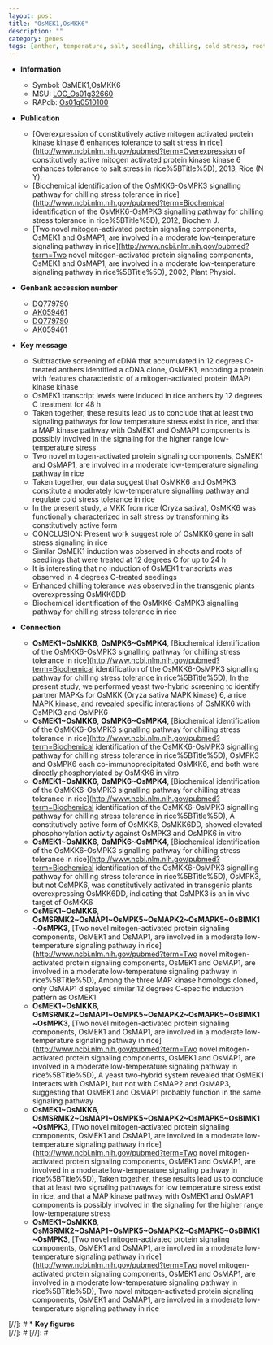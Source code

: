 ```yaml
---
layout: post
title: "OsMEK1,OsMKK6"
description: ""
category: genes
tags: [anther, temperature, salt, seedling, chilling, cold stress, root, salt stress, shoot]
---
```


* **Information**  
    + Symbol: OsMEK1,OsMKK6  
    + MSU: [LOC_Os01g32660](http://rice.plantbiology.msu.edu/cgi-bin/ORF_infopage.cgi?orf=LOC_Os01g32660)  
    + RAPdb: [Os01g0510100](http://rapdb.dna.affrc.go.jp/viewer/gbrowse_details/irgsp1?name=Os01g0510100)  

* **Publication**  
    + [Overexpression of constitutively active mitogen activated protein kinase kinase 6 enhances tolerance to salt stress in rice](http://www.ncbi.nlm.nih.gov/pubmed?term=Overexpression of constitutively active mitogen activated protein kinase kinase 6 enhances tolerance to salt stress in rice%5BTitle%5D), 2013, Rice (N Y).
    + [Biochemical identification of the OsMKK6-OsMPK3 signalling pathway for chilling stress tolerance in rice](http://www.ncbi.nlm.nih.gov/pubmed?term=Biochemical identification of the OsMKK6-OsMPK3 signalling pathway for chilling stress tolerance in rice%5BTitle%5D), 2012, Biochem J.
    + [Two novel mitogen-activated protein signaling components, OsMEK1 and OsMAP1, are involved in a moderate low-temperature signaling pathway in rice](http://www.ncbi.nlm.nih.gov/pubmed?term=Two novel mitogen-activated protein signaling components, OsMEK1 and OsMAP1, are involved in a moderate low-temperature signaling pathway in rice%5BTitle%5D), 2002, Plant Physiol.

* **Genbank accession number**  
    + [DQ779790](http://www.ncbi.nlm.nih.gov/nuccore/DQ779790)
    + [AK059461](http://www.ncbi.nlm.nih.gov/nuccore/AK059461)
    + [DQ779790](http://www.ncbi.nlm.nih.gov/nuccore/DQ779790)
    + [AK059461](http://www.ncbi.nlm.nih.gov/nuccore/AK059461)

* **Key message**  
    + Subtractive screening of cDNA that accumulated in 12 degrees C-treated anthers identified a cDNA clone, OsMEK1, encoding a protein with features characteristic of a mitogen-activated protein (MAP) kinase kinase
    + OsMEK1 transcript levels were induced in rice anthers by 12 degrees C treatment for 48 h
    + Taken together, these results lead us to conclude that at least two signaling pathways for low temperature stress exist in rice, and that a MAP kinase pathway with OsMEK1 and OsMAP1 components is possibly involved in the signaling for the higher range low-temperature stress
    + Two novel mitogen-activated protein signaling components, OsMEK1 and OsMAP1, are involved in a moderate low-temperature signaling pathway in rice
    + Taken together, our data suggest that OsMKK6 and OsMPK3 constitute a moderately low-temperature signalling pathway and regulate cold stress tolerance in rice
    + In the present study, a MKK from rice (Oryza sativa), OsMKK6 was functionally characterized in salt stress by transforming its constitutively active form
    + CONCLUSION: Present work suggest role of OsMKK6 gene in salt stress signaling in rice
    + Similar OsMEK1 induction was observed in shoots and roots of seedlings that were treated at 12 degrees C for up to 24 h
    + It is interesting that no induction of OsMEK1 transcripts was observed in 4 degrees C-treated seedlings
    + Enhanced chilling tolerance was observed in the transgenic plants overexpressing OsMKK6DD
    + Biochemical identification of the OsMKK6-OsMPK3 signalling pathway for chilling stress tolerance in rice

* **Connection**  
    + __OsMEK1~OsMKK6__, __OsMPK6~OsMPK4__, [Biochemical identification of the OsMKK6-OsMPK3 signalling pathway for chilling stress tolerance in rice](http://www.ncbi.nlm.nih.gov/pubmed?term=Biochemical identification of the OsMKK6-OsMPK3 signalling pathway for chilling stress tolerance in rice%5BTitle%5D), In the present study, we performed yeast two-hybrid screening to identify partner MAPKs for OsMKK (Oryza sativa MAPK kinase) 6, a rice MAPK kinase, and revealed specific interactions of OsMKK6 with OsMPK3 and OsMPK6
    + __OsMEK1~OsMKK6__, __OsMPK6~OsMPK4__, [Biochemical identification of the OsMKK6-OsMPK3 signalling pathway for chilling stress tolerance in rice](http://www.ncbi.nlm.nih.gov/pubmed?term=Biochemical identification of the OsMKK6-OsMPK3 signalling pathway for chilling stress tolerance in rice%5BTitle%5D), OsMPK3 and OsMPK6 each co-immunoprecipitated OsMKK6, and both were directly phosphorylated by OsMKK6 in vitro
    + __OsMEK1~OsMKK6__, __OsMPK6~OsMPK4__, [Biochemical identification of the OsMKK6-OsMPK3 signalling pathway for chilling stress tolerance in rice](http://www.ncbi.nlm.nih.gov/pubmed?term=Biochemical identification of the OsMKK6-OsMPK3 signalling pathway for chilling stress tolerance in rice%5BTitle%5D), A constitutively active form of OsMKK6, OsMKK6DD, showed elevated phosphorylation activity against OsMPK3 and OsMPK6 in vitro
    + __OsMEK1~OsMKK6__, __OsMPK6~OsMPK4__, [Biochemical identification of the OsMKK6-OsMPK3 signalling pathway for chilling stress tolerance in rice](http://www.ncbi.nlm.nih.gov/pubmed?term=Biochemical identification of the OsMKK6-OsMPK3 signalling pathway for chilling stress tolerance in rice%5BTitle%5D), OsMPK3, but not OsMPK6, was constitutively activated in transgenic plants overexpressing OsMKK6DD, indicating that OsMPK3 is an in vivo target of OsMKK6
    + __OsMEK1~OsMKK6__, __OsMSRMK2~OsMAP1~OsMPK5~OsMAPK2~OsMAPK5~OsBIMK1~OsMPK3__, [Two novel mitogen-activated protein signaling components, OsMEK1 and OsMAP1, are involved in a moderate low-temperature signaling pathway in rice](http://www.ncbi.nlm.nih.gov/pubmed?term=Two novel mitogen-activated protein signaling components, OsMEK1 and OsMAP1, are involved in a moderate low-temperature signaling pathway in rice%5BTitle%5D), Among the three MAP kinase homologs cloned, only OsMAP1 displayed similar 12 degrees C-specific induction pattern as OsMEK1
    + __OsMEK1~OsMKK6__, __OsMSRMK2~OsMAP1~OsMPK5~OsMAPK2~OsMAPK5~OsBIMK1~OsMPK3__, [Two novel mitogen-activated protein signaling components, OsMEK1 and OsMAP1, are involved in a moderate low-temperature signaling pathway in rice](http://www.ncbi.nlm.nih.gov/pubmed?term=Two novel mitogen-activated protein signaling components, OsMEK1 and OsMAP1, are involved in a moderate low-temperature signaling pathway in rice%5BTitle%5D), A yeast two-hybrid system revealed that OsMEK1 interacts with OsMAP1, but not with OsMAP2 and OsMAP3, suggesting that OsMEK1 and OsMAP1 probably function in the same signaling pathway
    + __OsMEK1~OsMKK6__, __OsMSRMK2~OsMAP1~OsMPK5~OsMAPK2~OsMAPK5~OsBIMK1~OsMPK3__, [Two novel mitogen-activated protein signaling components, OsMEK1 and OsMAP1, are involved in a moderate low-temperature signaling pathway in rice](http://www.ncbi.nlm.nih.gov/pubmed?term=Two novel mitogen-activated protein signaling components, OsMEK1 and OsMAP1, are involved in a moderate low-temperature signaling pathway in rice%5BTitle%5D), Taken together, these results lead us to conclude that at least two signaling pathways for low temperature stress exist in rice, and that a MAP kinase pathway with OsMEK1 and OsMAP1 components is possibly involved in the signaling for the higher range low-temperature stress
    + __OsMEK1~OsMKK6__, __OsMSRMK2~OsMAP1~OsMPK5~OsMAPK2~OsMAPK5~OsBIMK1~OsMPK3__, [Two novel mitogen-activated protein signaling components, OsMEK1 and OsMAP1, are involved in a moderate low-temperature signaling pathway in rice](http://www.ncbi.nlm.nih.gov/pubmed?term=Two novel mitogen-activated protein signaling components, OsMEK1 and OsMAP1, are involved in a moderate low-temperature signaling pathway in rice%5BTitle%5D), Two novel mitogen-activated protein signaling components, OsMEK1 and OsMAP1, are involved in a moderate low-temperature signaling pathway in rice

[//]: # * **Key figures**  
[//]: # 
[//]: # 

